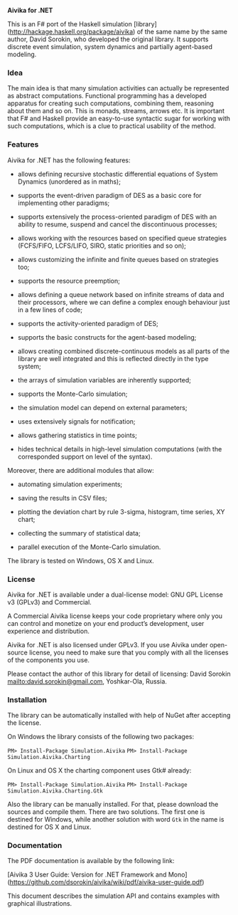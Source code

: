 **Aivika for .NET** 

This is an F# port of the Haskell simulation [library] (http://hackage.haskell.org/package/aivika)
of the same name by the same author, David Sorokin, who developed
the original library. It supports discrete event simulation, system
dynamics and partially agent-based modeling.

### Idea

The main idea is that many simulation activities can actually be 
represented as abstract computations. Functional programming has 
a developed apparatus for creating such computations, combining them, 
reasoning about them and so on. This is monads, streams, arrows etc. 
It is important that F# and Haskell provide an easy-to-use syntactic 
sugar for working with such computations, which is a clue to practical 
usability of the method.

### Features

Aivika for .NET has the following features:

* allows defining recursive stochastic differential equations of 
  System Dynamics (unordered as in maths);

* supports the event-driven paradigm of DES as a basic core
  for implementing other paradigms;

* supports extensively the process-oriented paradigm of DES
  with an ability to resume, suspend and cancel 
  the discontinuous processes;

* allows working with the resources based on specified queue strategies 
  (FCFS/FIFO, LCFS/LIFO, SIRO, static priorities and so on);

* allows customizing the infinite and finite queues based on strategies too;

* supports the resource preemption;

* allows defining a queue network based on infinite streams of data
  and their processors, where we can define a complex enough
  behaviour just in a few lines of code;

* supports the activity-oriented paradigm of DES;

* supports the basic constructs for the agent-based modeling;

* allows creating combined discrete-continuous models as all parts
  of the library are well integrated and this is reflected directly in
  the type system;

* the arrays of simulation variables are inherently supported;

* supports the Monte-Carlo simulation;

* the simulation model can depend on external parameters;

* uses extensively signals for notification;

* allows gathering statistics in time points;

* hides technical details in high-level simulation computations
  (with the corresponded support on level of the syntax).

Moreover, there are additional modules that allow:

* automating simulation experiments;

* saving the results in CSV files;

* plotting the deviation chart by rule 3-sigma, histogram, 
  time series, XY chart;

* collecting the summary of statistical data;

* parallel execution of the Monte-Carlo simulation.

The library is tested on Windows, OS X and Linux.

### License

Aivika for .NET is available under a dual-license model: GNU GPL
License v3 (GPLv3) and Commercial.

A Commercial Aivika license keeps your code proprietary where only you can
control and monetize on your end product’s development, user experience 
and distribution.

Aivika for .NET is also licensed under GPLv3. If you use Aivika under 
open-source license, you need to make sure that you comply with all 
the licenses of the components you use.

Please contact the author of this library for detail of licensing:
David Sorokin <mailto:david.sorokin@gmail.com>, Yoshkar-Ola, Russia.

### Installation

The library can be automatically installed with help of NuGet after 
accepting the license.

On Windows the library consists of the following two packages:

`PM> Install-Package Simulation.Aivika`
`PM> Install-Package Simulation.Aivika.Charting`

On Linux and OS X the charting component uses Gtk# already:

`PM> Install-Package Simulation.Aivika`
`PM> Install-Package Simulation.Aivika.Charting.Gtk`

Also the library can be manually installed. For that, please download 
the sources and compile them. There are two solutions. The first one 
is destined for Windows, while another solution with word `Gtk` in 
the name is destined for OS X and Linux.

### Documentation

The PDF documentation is available by the following link:

[Aivika 3 User Guide: Version for .NET Framework and Mono] (https://github.com/dsorokin/aivika/wiki/pdf/aivika-user-guide.pdf)

This document describes the simulation API and contains examples 
with graphical illustrations.
